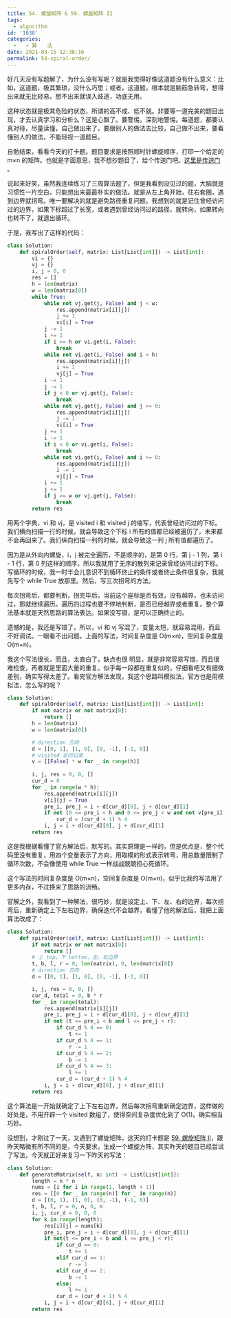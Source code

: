```yaml
---
title: 54. 螺旋矩阵 & 59. 螺旋矩阵 II
tags:
  - algorithm
id: '1038'
categories:
  -   - 算　　法
date: 2021-03-15 12:38:16
permalink: 54-spiral-order/
---
```


好几天没有写题解了，为什么没有写呢？就是我觉得好像这道题没有什么意义：比如，这道题，极其繁琐，没什么巧思；或者，这道题，根本就是脑筋急转弯，想得出来就无比轻易，想不出来就误入歧途，功底无用。

这种状态就是极其危险的状态，所谓的高不成、低不就。非要等一道完美的题目出现，才去认真学习和分析么？这是心飘了。要警惕，深刻地警惕。每道题，都要认真对待，尽量读懂，自己做出来了，要跟别人的做法去比较，自己做不出来，要看懂别人的做法，不能轻视一道题目。

自勉结束，看看今天的打卡题。题目要求是按照顺时针螺旋顺序，打印一个给定的 m×n 的矩阵。也就是字面意思，我不想抄题目了，给个传送门吧。[这里是传送门](https://leetcode-cn.com/problems/spiral-matrix/) 。
<!-- more -->
说起来好笑，虽然我连续练习了三周算法题了，但是我看到没见过的题，大脑就是习惯性一片空白，只能想出来最最朴实的做法。就是从左上角开始，往右套圈，遇到边界就拐弯。唯一要解决的就是避免路径重复问题。我想到的就是记住曾经访问过的边界，如果下标超过了长宽，或者遇到曾经访问过的路径，就转向，如果转向也转不了，就退出循环。

于是，我写出了这样的代码：

```python
class Solution:
    def spiralOrder(self, matrix: List[List[int]]) -> List[int]:
        vi = {}
        vj = {}
        i, j = 0, 0
        res = []
        h = len(matrix)
        w = len(matrix[0])
        while True:
            while not vj.get(j, False) and j < w:
                res.append(matrix[i][j])
                j += 1
                vi[i] = True
            j -= 1
            i += 1
            if i >= h or vi.get(i, False):
                break
            while not vi.get(i, False) and i < h:
                res.append(matrix[i][j])
                i += 1
                vj[j] = True
            i -= 1
            j -= 1
            if j < 0 or vj.get(j, False):
                break
            while not vj.get(j, False) and j >= 0:
                res.append(matrix[i][j])
                j -= 1
                vi[i] = True
            j += 1
            i -= 1
            if i < 0 or vi.get(i, False):
                break
            while not vi.get(i, False) and i >= 0:
                res.append(matrix[i][j])
                i -= 1
                vj[j] = True
            i += 1
            j += 1
            if j >= w or vj.get(j, False):
                break
        return res
```

用两个字典，vi 和 vj，是 visited i 和 visited j 的缩写，代表曾经访问过的下标。我们横向扫描一行的时候，就会导致这个下标 i 所有的值都已经被遍历了，未来都不会再回来了。我们纵向扫描一列的时候，就会导致这一列 j 所有值都遍历了。

因为是从外向内螺旋，i，j 被完全遍历，不是顺序的，是第 0 行，第 j - 1 列，第 i - 1 行，第 0 列这样的顺序，所以我就用了无序的散列来记录曾经访问过的下标。写循环的时候，我一时半会儿意识不到循环终止的条件或者终止条件很复杂，我就先写个 while True 放那里。然后，写三次拐弯的方法。

每次拐弯后，都要判断，拐完毕后，当前这个座标是否有效，没有越界，也未访问过，那就继续遍历。遍历的过程也要不停地判断，是否已经越界或者重复。整个算法基本就是天然思路的算法表达。如果没写错，是可以正确终止的。

遗憾的是，我还是写错了，所以，vi 和 vj 写混了，变量太短，就容易混用，而且不好调试。一眼看不出问题。上面的写法，时间复杂度是 O(m×n)，空间复杂度是O(m+n)。

我这个写法很长，而且，太直白了，缺点也很 明显，就是非常容易写错，而且很难检查，再者就是里面大量的重复。似乎每一段都在重复似的，仔细看吧又有细微差别，确实写得太差了。看完官方解法发现，我这个思路叫模拟法，官方也是用模拟法，怎么写的呢？

```python
class Solution:
    def spiralOrder(self, matrix: List[List[int]]) -> List[int]:
        if not matrix or not matrix[0]:
            return []
        h = len(matrix)
        w = len(matrix[0])

        # direction 方向
        d = [[0, 1], [1, 0], [0, -1], [-1, 0]]
        # visited 访问记录
        v = [[False] * w for _ in range(h)]
        
        i, j, res = 0, 0, []
        cur_d = 0
        for _ in range(w * h):
            res.append(matrix[i][j])
            v[i][j] = True
            pre_i, pre_j = i + d[cur_d][0], j + d[cur_d][1]
            if not (0 <= pre_i < h and 0 <= pre_j < w and not v[pre_i][pre_j]):
                cur_d = (cur_d + 1) % 4
            i, j = i + d[cur_d][0], j + d[cur_d][1]
        return res
```

这是我根据看懂了官方解法后，默写的。其实原理是一样的，但是优点是，整个代码里没有重复，用四个变量表示了方向，用取模的形式表示转弯，用总数量限制了循环次数，不会像使用 while True 一样战战兢兢担心死循环。

这个写法的时间复杂度是 O(m×n)，空间复杂度是 O(m×n)，似乎比我的写法用了更多内存，不过换来了思路的流畅。

官解之外，我看到了一种解法，很巧妙，就是设定上、下、左、右的边界，每次拐弯后，重新确定上下左右边界，确保迭代不会越界，看懂了他的解法后，我把上面算法改成了：

```python
class Solution:
    def spiralOrder(self, matrix: List[List[int]]) -> List[int]:
        if not matrix or not matrix[0]:
            return []
        # 上 top，下 bottom，左，右边界
        t, b, l, r = 0, len(matrix), 0, len(matrix[0])
        # direction 方向
        d = [[0, 1], [1, 0], [0, -1], [-1, 0]]

        i, j, res = 0, 0, []
        cur_d, total = 0, b * r
        for _ in range(total):
            res.append(matrix[i][j])
            pre_i, pre_j = i + d[cur_d][0], j + d[cur_d][1]
            if not (t <= pre_i < b and l <= pre_j < r):
                if cur_d % 4 == 0:
                    t += 1
                if cur_d % 4 == 1:
                    r -= 1
                if cur_d % 4 == 2:
                    b -= 1
                if cur_d % 4 == 3:
                    l += 1
                cur_d = (cur_d + 1) % 4
            i, j = i + d[cur_d][0], j + d[cur_d][1]
        return res
```

这个算法是一开始就确定了上下左右边界，然后每次拐弯重新确定边界，这样做的好处是，不用开辟一个 visited 数组了，使得空间复杂度优化到了 O(1)。确实相当巧妙。

没想到，才刚过了一天，又遇到了螺旋矩阵，这天的打卡题是 [59. 螺旋矩阵 II](https://leetcode-cn.com/problems/spiral-matrix-ii/)，跟昨天略微有所不同的是，今天要求，生成一个螺旋方阵，其实昨天的题目已经尝试了写法，今天就正好来复习一下昨天的写法：

```python
class Solution:
    def generateMatrix(self, n: int) -> List[List[int]]:
        length = n * n
        nums = [i for i in range(1, length + 1)]
        res = [[0 for _ in range(n)] for _ in range(n)]
        d = [(0, 1), (1, 0), (0, -1), (-1, 0)]
        t, b, l, r = 0, n, 0, n
        i, j, cur_d = 0, 0, 0 
        for k in range(length):
            res[i][j] = nums[k]
            pre_i, pre_j = i + d[cur_d][0], j + d[cur_d][1]
            if not(t <= pre_i < b and l <= pre_j < r):
                if cur_d == 0:
                    t += 1
                elif cur_d == 1:
                    r -= 1
                elif cur_d == 2:
                    b -= 1
                else:
                    l += 1
                cur_d = (cur_d + 1) % 4
            i, j = i + d[cur_d][0], j + d[cur_d][1]
        return res
```